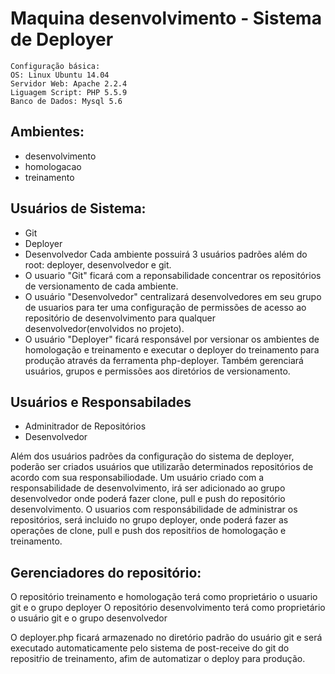 # Maquina desenvolvimento - Sistema de Deployer

	Configuração básica:
	OS: Linux Ubuntu 14.04
	Servidor Web: Apache 2.2.4
	Liguagem Script: PHP 5.5.9
	Banco de Dados: Mysql 5.6

## Ambientes:

 * desenvolvimento
 * homologacao
 * treinamento

## Usuários de Sistema:

 * Git
 * Deployer
 * Desenvolvedor
Cada ambiente possuirá 3 usuários padrões além do root: deployer, desenvolvedor e git.
 * O usuario "Git" ficará com a reponsabilidade concentrar os repositórios de versionamento de cada ambiente.
 * O usuário "Desenvolvedor" centralizará desenvolvedores em seu grupo de usuarios para ter uma configuração de permissões de acesso ao repositório de desenvolvimento para qualquer desenvolvedor(envolvidos no projeto).
 * O usuário "Deployer" ficará responsável por versionar os ambientes de homologação e treinamento e executar o deployer do treinamento para produção através da ferramenta php-deployer. Também gerenciará usuários, grupos e permissões aos diretórios de versionamento.



## Usuários e Responsabilades

 * Adminitrador de Repositórios
 * Desenvolvedor

Além dos usuários padrões da configuração do sistema de deployer, poderão ser criados usuários que utilizarão determinados repositórios de acordo com sua responsabiliodade.
Um usuário criado com a responsabilidade de desenvolvimento, irá ser adicionado ao grupo desenvolvedor onde poderá fazer clone, pull e push do repositório desenvolvimento. O usuarios com responsábilidade de administrar os repositórios, será incluido no grupo deployer, onde poderá fazer as operações de clone, pull e push dos repositŕios de homologação e treinamento.

## Gerenciadores do repositório:

O repositório treinamento e homologação terá como proprietário o usuario git e o grupo deployer
O repositório desenvolvimento terá como proprietário o usuário git e o grupo desenvolvedor

O deployer.php ficará armazenado no diretório padrão do usuário git e será executado automaticamente pelo sistema de post-receive do git do repositŕio de treinamento, afim de automatizar o deploy para produção.

